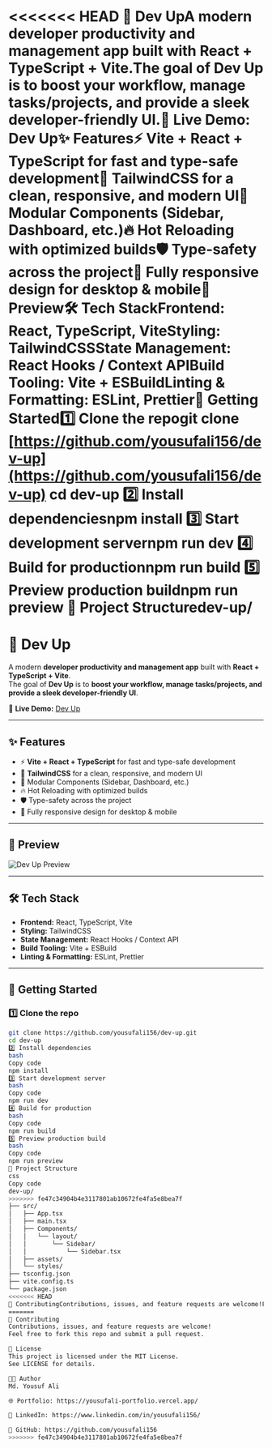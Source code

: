 <<<<<<< HEAD
🚀 Dev UpA modern developer productivity and management app built with React + TypeScript + Vite.The goal of Dev Up is to boost your workflow, manage tasks/projects, and provide a sleek developer-friendly UI.🔗 Live Demo: Dev Up✨ Features⚡ Vite + React + TypeScript for fast and type-safe development🎨 TailwindCSS for a clean, responsive, and modern UI📂 Modular Components (Sidebar, Dashboard, etc.)🔥 Hot Reloading with optimized builds🛡️ Type-safety across the project📱 Fully responsive design for desktop & mobile📸 Preview🛠️ Tech StackFrontend: React, TypeScript, ViteStyling: TailwindCSSState Management: React Hooks / Context APIBuild Tooling: Vite + ESBuildLinting & Formatting: ESLint, Prettier🚀 Getting Started1️⃣ Clone the repogit clone [https://github.com/yousufali156/dev-up](https://github.com/yousufali156/dev-up)
cd dev-up
2️⃣ Install dependenciesnpm install
3️⃣ Start development servernpm run dev
4️⃣ Build for productionnpm run build
5️⃣ Preview production buildnpm run preview
📂 Project Structuredev-up/
=======
# 🚀 Dev Up

A modern **developer productivity and management app** built with **React + TypeScript + Vite**.  
The goal of **Dev Up** is to **boost your workflow, manage tasks/projects, and provide a sleek developer-friendly UI**.

🔗 **Live Demo:** [Dev Up](https://devupskills.vercel.app/)

---

## ✨ Features

- ⚡ **Vite + React + TypeScript** for fast and type-safe development  
- 🎨 **TailwindCSS** for a clean, responsive, and modern UI  
- 📂 Modular Components (Sidebar, Dashboard, etc.)  
- 🔥 Hot Reloading with optimized builds  
- 🛡️ Type-safety across the project  
- 📱 Fully responsive design for desktop & mobile  

---

## 📸 Preview

![Dev Up Preview](https://i.ibb.co/fzd7Fdwm/devup.jpg)

---

## 🛠️ Tech Stack

- **Frontend:** React, TypeScript, Vite  
- **Styling:** TailwindCSS  
- **State Management:** React Hooks / Context API  
- **Build Tooling:** Vite + ESBuild  
- **Linting & Formatting:** ESLint, Prettier  

---

## 🚀 Getting Started

### 1️⃣ Clone the repo
```bash
git clone https://github.com/yousufali156/dev-up.git
cd dev-up
2️⃣ Install dependencies
bash
Copy code
npm install
3️⃣ Start development server
bash
Copy code
npm run dev
4️⃣ Build for production
bash
Copy code
npm run build
5️⃣ Preview production build
bash
Copy code
npm run preview
📂 Project Structure
css
Copy code
dev-up/
>>>>>>> fe47c34904b4e3117801ab10672fe4fa5e8bea7f
├── src/
│   ├── App.tsx
│   ├── main.tsx
│   ├── Components/
│   │   └── layout/
│   │       └── Sidebar/
│   │           └── Sidebar.tsx
│   ├── assets/
│   └── styles/
├── tsconfig.json
├── vite.config.ts
└── package.json
<<<<<<< HEAD
🤝 ContributingContributions, issues, and feature requests are welcome!Feel free to fork this repo and submit a pull request.📜 LicenseThis project is licensed under the MIT License.See LICENSE for details.👨‍💻 AuthorMd. Yousuf Ali🌐 Portfolio💼 LinkedIn🐙 GitHub
=======
🤝 Contributing
Contributions, issues, and feature requests are welcome!
Feel free to fork this repo and submit a pull request.

📜 License
This project is licensed under the MIT License.
See LICENSE for details.

👨‍💻 Author
Md. Yousuf Ali

🌐 Portfolio: https://yousufali-portfolio.vercel.app/

💼 LinkedIn: https://www.linkedin.com/in/yousufali156/

🐙 GitHub: https://github.com/yousufali156
>>>>>>> fe47c34904b4e3117801ab10672fe4fa5e8bea7f
